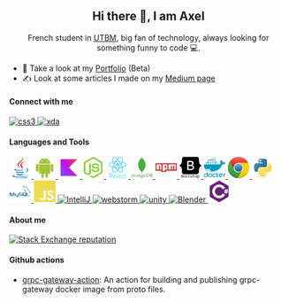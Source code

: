 
<!--
**axel7083/axel7083** is a ✨ _special_ ✨ repository because its `README.md` (this file) appears on your GitHub profile.

Here are some ideas to get you started:

- 🔭 I’m currently working on ...
- 🌱 I’m currently learning ...
- 👯 I’m looking to collaborate on ...
- 🤔 I’m looking for help with ...
- 💬 Ask me about ...
- 📫 How to reach me: ...
- 😄 Pronouns: ...
- ⚡ Fun fact: ...
-->

<h2 align="center">Hi there 👋, I am Axel</h2>

<p align="center">French student in <a href="https://www.utbm.fr/">UTBM</a>, big fan of technology, always looking for something funny to code 💻. </p>


- :book: Take a look at my <a href="https://axel7083.github.io/Portfolio/">Portfolio</a> (Beta)
- :writing_hand: Look at some articles I made on my <a href="https://axel7083.medium.com/">Medium page</a>

<h4 align="left">Connect with me</h4>

<!-- Stakcoverflow  -->
<a href="https://stackoverflow.com/users/10160890/axel7083" target="_blank">  
<img src="https://upload.wikimedia.org/wikipedia/commons/thumb/e/ef/Stack_Overflow_icon.svg/768px-Stack_Overflow_icon.svg.png" alt="css3" width="40" height="40"/> 
</a> 

<!-- Xda -->
<a href="https://forum.xda-developers.com/m/axel7083.7457720/#recent-content" target="_blank"> 
<img src="https://i.pinimg.com/originals/b3/8e/d7/b38ed7b5fcb8f95720c016281a25fafd.png" alt="xda" width="40" height="40"/> 
</a> 

<h4 align="left">Languages and Tools</h4>

<!-- Java -->
<a href="https://www.java.com/en/" target="_blank"> 
<img src="https://raw.githubusercontent.com/devicons/devicon/master/icons/java/java-original.svg" alt="Java" width="40" height="40"/> 
</a> 

<!-- Android -->
<a href="https://developer.android.com/" target="_blank"> 
<img src="https://raw.githubusercontent.com/devicons/devicon/master/icons/android/android-plain.svg" alt="Android" width="40" height="40"/> 
</a> 

<!-- Kotlin -->
<a href="https://kotlinlang.org/" target="_blank"> 
<img src="https://raw.githubusercontent.com/devicons/devicon/master/icons/kotlin/kotlin-original.svg" alt="Kotlin" width="40" height="40"/> 
</a> 

<!-- Nodejs -->
<a href="https://nodejs.org/" target="_blank"> 
<img src="https://raw.githubusercontent.com/devicons/devicon/master/icons/nodejs/nodejs-original.svg" alt="Nodejs" width="40" height="40"/> 
</a> 

<!-- ReactJs -->
<a href="https://reactjs.org/" target="_blank"> 
<img src="https://raw.githubusercontent.com/devicons/devicon/master/icons/react/react-original-wordmark.svg" alt="ReactJs" width="40" height="40"/> 
</a> 

<!-- MongoDB -->
<a href="https://www.mongodb.com/" target="_blank"> 
<img src="https://raw.githubusercontent.com/devicons/devicon/master/icons/mongodb/mongodb-plain-wordmark.svg" alt="MongoDB" width="40" height="40"/> 
</a>  

<!-- npm -->
<a href="https://www.npmjs.com/" target="_blank"> 
<img src="https://raw.githubusercontent.com/devicons/devicon/master/icons/npm/npm-original-wordmark.svg" alt="npm" width="40" height="40"/> 
</a> 

<!-- bootstrap -->
<a href="https://getbootstrap.com/" target="_blank"> 
<img src="https://raw.githubusercontent.com/devicons/devicon/master/icons/bootstrap/bootstrap-plain-wordmark.svg" alt="bootstrap" width="40" height="40"/> 
</a> 

<!-- Docker -->
<a href="https://www.docker.com/" target="_blank"> 
<img src="https://raw.githubusercontent.com/devicons/devicon/master/icons/docker/docker-plain-wordmark.svg" alt="Docker" width="40" height="40"/> 
</a> 

<!-- Chrome extension -->
<a href="https://developer.chrome.com/home" target="_blank"> 
<img src="https://raw.githubusercontent.com/devicons/devicon/master/icons/chrome/chrome-original.svg" alt="Chrome extension" width="40" height="40"/> 
</a> 

<!-- Python -->
<a href="https://www.python.org/" target="_blank"> 
<img src="https://raw.githubusercontent.com/devicons/devicon/master/icons/python/python-original.svg" alt="Python" width="40" height="40"/> 
</a> 

<!-- mySQL -->
<a href="https://www.mysql.com/" target="_blank"> 
<img src="https://raw.githubusercontent.com/devicons/devicon/master/icons/mysql/mysql-plain-wordmark.svg" alt="mySQL" width="40" height="40"/> 
</a> 



<!-- JS -->
<a href="https://www.w3schools.com/js/DEFAULT.asp" target="_blank"> 
<img src="https://raw.githubusercontent.com/devicons/devicon/master/icons/javascript/javascript-plain.svg" alt="JS" width="40" height="40"/> 
</a> 

<a href="https://www.jetbrains.com/idea/" target="_blank"> 
<img src="https://resources.jetbrains.com/storage/products/intellij-idea/img/meta/intellij-idea_logo_300x300.png" alt="IntelliJ" width="40" height="40"/> 
</a> 

<a href="https://www.jetbrains.com/webstorm/" target="_blank"> 
<img src="https://blog.buddyweb.fr/content/images/2020/01/1-e2bFJqGpZ8s3kRA5IFG7Ag.png" alt="webstorm" width="40" height="40"/> 
</a> 


<a href="https://unity.com/" target="_blank"> 
<img src="https://cdn.freebiesupply.com/logos/large/2x/unity-69-logo-black-and-white.png" alt="unity" width="40" height="40"/> 
</a> 


<a href="https://www.blender.org/" target="_blank"> 
<img src="https://upload.wikimedia.org/wikipedia/commons/thumb/0/0c/Blender_logo_no_text.svg/512px-Blender_logo_no_text.svg.png" alt="Blender" width="40" height="40"/> 
</a> 


<a href="https://docs.microsoft.com/en-us/dotnet/csharp/" target="_blank"> 
<img src="https://raw.githubusercontent.com/devicons/devicon/master/icons/csharp/csharp-plain.svg" alt="csharp" width="40" height="40"/> 
</a> 

<h4 align="left">About me</h4>

<a href="https://stackoverflow.com/users/10160890/axel7083"> 
<img alt="Stack Exchange reputation" src="https://img.shields.io/stackexchange/stackoverflow/r/10160890?logo=stackoverflow">
</a>

<h4 align="left">Github actions</h4>

- [grpc-gateway-action](https://github.com/marketplace/actions/grpc-gateway-action): An action for building and publishing grpc-gateway docker image from proto files.

